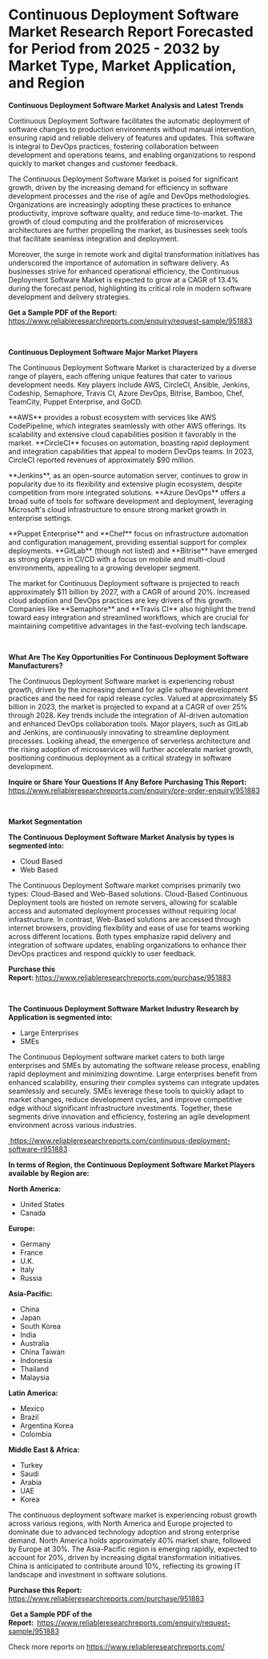 <p><h1>Continuous Deployment Software Market Research Report Forecasted for Period from 2025 -  2032 by Market Type, Market Application, and Region</h1></p><p><strong>Continuous Deployment Software Market Analysis and Latest Trends</strong></p>
<p><p>Continuous Deployment Software facilitates the automatic deployment of software changes to production environments without manual intervention, ensuring rapid and reliable delivery of features and updates. This software is integral to DevOps practices, fostering collaboration between development and operations teams, and enabling organizations to respond quickly to market changes and customer feedback.</p><p>The Continuous Deployment Software Market is poised for significant growth, driven by the increasing demand for efficiency in software development processes and the rise of agile and DevOps methodologies. Organizations are increasingly adopting these practices to enhance productivity, improve software quality, and reduce time-to-market. The growth of cloud computing and the proliferation of microservices architectures are further propelling the market, as businesses seek tools that facilitate seamless integration and deployment.</p><p>Moreover, the surge in remote work and digital transformation initiatives has underscored the importance of automation in software delivery. As businesses strive for enhanced operational efficiency, the Continuous Deployment Software Market is expected to grow at a CAGR of 13.4% during the forecast period, highlighting its critical role in modern software development and delivery strategies.</p></p>
<p><strong>Get a Sample PDF of the Report:&nbsp;</strong> <a href="https://www.reliableresearchreports.com/enquiry/request-sample/951883?utm_campaign=3028&utm_medium=2&utm_source=Github&utm_content=ia&utm_term=06032025&utm_id=continuous-deployment-software">https://www.reliableresearchreports.com/enquiry/request-sample/951883</a></p>
<p>&nbsp;</p>
<p><strong>Continuous Deployment Software Major Market Players</strong></p>
<p><p>The Continuous Deployment Software Market is characterized by a diverse range of players, each offering unique features that cater to various development needs. Key players include AWS, CircleCI, Ansible, Jenkins, Codeship, Semaphore, Travis CI, Azure DevOps, Bitrise, Bamboo, Chef, TeamCity, Puppet Enterprise, and GoCD.</p><p>**AWS** provides a robust ecosystem with services like AWS CodePipeline, which integrates seamlessly with other AWS offerings. Its scalability and extensive cloud capabilities position it favorably in the market. **CircleCI** focuses on automation, boasting rapid deployment and integration capabilities that appeal to modern DevOps teams. In 2023, CircleCI reported revenues of approximately $90 million.</p><p>**Jenkins**, as an open-source automation server, continues to grow in popularity due to its flexibility and extensive plugin ecosystem, despite competition from more integrated solutions. **Azure DevOps** offers a broad suite of tools for software development and deployment, leveraging Microsoft's cloud infrastructure to ensure strong market growth in enterprise settings.</p><p>**Puppet Enterprise** and **Chef** focus on infrastructure automation and configuration management, providing essential support for complex deployments. **GitLab** (though not listed) and **Bitrise** have emerged as strong players in CI/CD with a focus on mobile and multi-cloud environments, appealing to a growing developer segment.</p><p>The market for Continuous Deployment software is projected to reach approximately $11 billion by 2027, with a CAGR of around 20%. Increased cloud adoption and DevOps practices are key drivers of this growth. Companies like **Semaphore** and **Travis CI** also highlight the trend toward easy integration and streamlined workflows, which are crucial for maintaining competitive advantages in the fast-evolving tech landscape.</p></p>
<p>&nbsp;</p>
<p><strong>What Are The Key Opportunities For Continuous Deployment Software Manufacturers?</strong></p>
<p><p>The Continuous Deployment Software market is experiencing robust growth, driven by the increasing demand for agile software development practices and the need for rapid release cycles. Valued at approximately $5 billion in 2023, the market is projected to expand at a CAGR of over 25% through 2028. Key trends include the integration of AI-driven automation and enhanced DevOps collaboration tools. Major players, such as GitLab and Jenkins, are continuously innovating to streamline deployment processes. Looking ahead, the emergence of serverless architecture and the rising adoption of microservices will further accelerate market growth, positioning continuous deployment as a critical strategy in software development.</p></p>
<p><strong>Inquire or Share Your Questions If Any Before Purchasing This Report:</strong> <a href="https://www.reliableresearchreports.com/enquiry/pre-order-enquiry/951883?utm_campaign=3028&utm_medium=2&utm_source=Github&utm_content=ia&utm_term=06032025&utm_id=continuous-deployment-software">https://www.reliableresearchreports.com/enquiry/pre-order-enquiry/951883</a></p>
<p>&nbsp;</p>
<p><strong>Market Segmentation</strong></p>
<p><strong>The Continuous Deployment Software Market Analysis by types is segmented into:</strong></p>
<p><ul><li>Cloud Based</li><li>Web Based</li></ul></p>
<p><p>The Continuous Deployment Software market comprises primarily two types: Cloud-Based and Web-Based solutions. Cloud-Based Continuous Deployment tools are hosted on remote servers, allowing for scalable access and automated deployment processes without requiring local infrastructure. In contrast, Web-Based solutions are accessed through internet browsers, providing flexibility and ease of use for teams working across different locations. Both types emphasize rapid delivery and integration of software updates, enabling organizations to enhance their DevOps practices and respond quickly to user feedback.</p></p>
<p><strong>Purchase this Report:&nbsp;</strong><a href="https://www.reliableresearchreports.com/purchase/951883?utm_campaign=3028&utm_medium=2&utm_source=Github&utm_content=ia&utm_term=06032025&utm_id=continuous-deployment-software">https://www.reliableresearchreports.com/purchase/951883</a></p>
<p>&nbsp;</p>
<p><strong>The Continuous Deployment Software Market Industry Research by Application is segmented into:</strong></p>
<p><ul><li>Large Enterprises</li><li>SMEs</li></ul></p>
<p><p>The Continuous Deployment software market caters to both large enterprises and SMEs by automating the software release process, enabling rapid deployment and minimizing downtime. Large enterprises benefit from enhanced scalability, ensuring their complex systems can integrate updates seamlessly and securely. SMEs leverage these tools to quickly adapt to market changes, reduce development cycles, and improve competitive edge without significant infrastructure investments. Together, these segments drive innovation and efficiency, fostering an agile development environment across various industries.</p></p>
<p><a href="https://www.reliableresearchreports.com/continuous-deployment-software-r951883?utm_campaign=3028&utm_medium=2&utm_source=Github&utm_content=ia&utm_term=06032025&utm_id=continuous-deployment-software">&nbsp;https://www.reliableresearchreports.com/continuous-deployment-software-r951883</a></p>
<p><strong>In terms of Region, the Continuous Deployment Software Market Players available by Region are:</strong></p>
<p>
    <p> <strong> North America: </strong>
        <ul>
            <li>United States</li>
            <li>Canada</li>
        </ul>
        </p> 
    <p> <strong> Europe: </strong>
        <ul>
            <li>Germany</li>
            <li>France</li>
            <li>U.K.</li>
            <li>Italy</li>
            <li>Russia</li>
        </ul>
        </p> 
    <p> <strong> Asia-Pacific: </strong>
        <ul>
            <li>China</li>
            <li>Japan</li>
            <li>South Korea</li>
            <li>India</li>
            <li>Australia</li>
            <li>China Taiwan</li>
            <li>Indonesia</li>
            <li>Thailand</li>
            <li>Malaysia</li>
        </ul>
        </p> 
    <p> <strong> Latin America: </strong>
        <ul>
            <li>Mexico</li>
            <li>Brazil</li>
            <li>Argentina Korea</li>
            <li>Colombia</li>
        </ul>
        </p> 
    <p> <strong> Middle East & Africa: </strong>
        <ul>
            <li>Turkey</li>
            <li>Saudi</li>
            <li>Arabia</li>
            <li>UAE</li>
            <li>Korea</li>
        </ul>
    </p>
    </p>
<p><p>The continuous deployment software market is experiencing robust growth across various regions, with North America and Europe projected to dominate due to advanced technology adoption and strong enterprise demand. North America holds approximately 40% market share, followed by Europe at 30%. The Asia-Pacific region is emerging rapidly, expected to account for 20%, driven by increasing digital transformation initiatives. China is anticipated to contribute around 10%, reflecting its growing IT landscape and investment in software solutions.</p></p>
<p><strong>Purchase this Report: </strong><a href="https://www.reliableresearchreports.com/purchase/951883?utm_campaign=3028&utm_medium=2&utm_source=Github&utm_content=ia&utm_term=06032025&utm_id=continuous-deployment-software">https://www.reliableresearchreports.com/purchase/951883</a></p>
<p>&nbsp;<strong>Get a Sample PDF of the Report:&nbsp;&nbsp;</strong><a href="https://www.reliableresearchreports.com/enquiry/request-sample/951883?utm_campaign=3028&utm_medium=2&utm_source=Github&utm_content=ia&utm_term=06032025&utm_id=continuous-deployment-software">https://www.reliableresearchreports.com/enquiry/request-sample/951883</a></p>
<p><strong></strong></p>
<p>Check more reports on <a href="https://www.reliableresearchreports.com/?utm_campaign=3028&utm_medium=2&utm_source=Github&utm_content=ia&utm_term=06032025&utm_id=continuous-deployment-software">https://www.reliableresearchreports.com/</a></p>